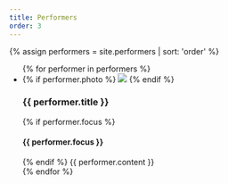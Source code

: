 ```yaml
---
title: Performers
order: 3
---
```

[comment]: <> (Do NOT edit.)
{% assign performers = site.performers | sort: 'order' %}
<ul class="performers">
{% for performer in performers %}
  <li>
    {% if performer.photo %}
    <img src="/media/{{ performer.photo }}">
    {% endif %}
    <h3 class="performer-name">{{ performer.title }}</h3>
    {% if performer.focus %}
    <h4 class="performer-focus">{{ performer.focus }}</h4>
    {% endif %}
    {{ performer.content }}
  </li>
{% endfor %}
</ul>
